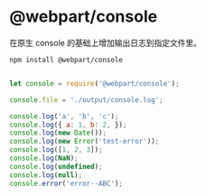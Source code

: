 # @webpart/console

在原生 console 的基础上增加输出日志到指定文件里。


`npm install @webpart/console`

``` javascript

let console = require('@webpart/console');

console.file = './output/console.log';

console.log('a', 'b', 'c');
console.log({ a: 1, b: 2, });
console.log(new Date());
console.log(new Error('test-error'));
console.log([1, 2, 3]);
console.log(NaN);
console.log(undefined);
console.log(null);
console.error('error--ABC');




```

